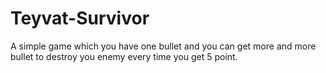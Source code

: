 # Teyvat-Survivor
A simple game which you have one bullet and you can get more and more bullet to destroy you enemy every time you get 5 point.
